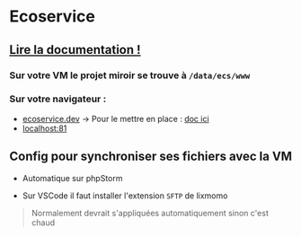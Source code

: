 # Ecoservice

## [Lire la documentation !](docs/0Sommaire.md)

### Sur votre VM le projet miroir se trouve à `/data/ecs/www`
### Sur votre navigateur : 
- [ecoservice.dev](http://ecoservice.dev) &rarr; Pour le mettre en place : [doc ici](docs/1Installation.md)
- [localhost:81](http://localhost:81)

## Config pour synchroniser ses fichiers avec la VM
- Automatique sur phpStorm

- Sur VSCode il faut installer l'extension `SFTP` de lixmomo 

> Normalement devrait s'appliquées automatiquement sinon c'est chaud

